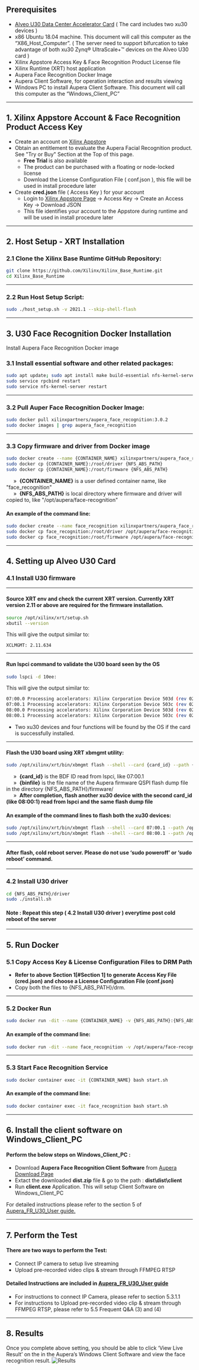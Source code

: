 ## Prerequisites
+ [Alveo U30 Data Center Accelerator Card](https://www.xilinx.com/products/boards-and-kits/alveo/u30.html) ( The card includes two xu30 devices )
+ x86 Ubuntu 18.04 machine. This document will call this computer as the “X86_Host_Computer”. ( The server need to support bifurcation to take advantage of both xu30 Zynq® UltraScale+™ devices on the Alveo U30 card ) 
+ Xilinx Appstore Access Key & Face Recognition Product License file
+ Xilinx Runtime (XRT) host application
+ Aupera Face Recognition Docker Image
+ Aupera Client Software, for operation interaction and results viewing 
+ Windows PC to install Aupera Client Software. This document will call this computer as the “Windows_Client_PC”

---

## <a name="Section 1"></a> 1. Xilinx Appstore Account & Face Recognition Product Access Key 

+ Create an account on [Xilinx Appstore](https://appstore.xilinx.com/) 
+ Obtain an entitlement to evaluate the Aupera Facial Recognition product. See "Try or Buy" Section at the Top of this page. 
  + **Free Trial** is also available
  + The product can be purchased with a floating or node-locked license 
  + Download the License Configuration File ( conf.json ), this file will be used in install procedure later
+ Create **cred.json** file ( Access Key ) for your account 
  + Login to [Xilinx Appstore Page](https://appstore.xilinx.com/) -> Access Key -> Create an Access Key -> Download JSON 
  + This file identifies your account to the Appstore during runtime and will be used in install procedure later

---

## 2. Host Setup - XRT Installation 

### 2.1 Clone the Xilinx Base Runtime GitHub Repository:

```bash
git clone https://github.com/Xilinx/Xilinx_Base_Runtime.git 
cd Xilinx_Base_Runtime
```
---
### 2.2 Run Host Setup Script:


```bash
sudo ./host_setup.sh -v 2021.1 --skip-shell-flash
```
---

## 3. U30 Face Recognition Docker Installation

Install Aupera Face Recognition Docker image

### 3.1 Install essential software and other related packages:


```bash
sudo apt update; sudo apt install make build-essential nfs-kernel-server docker docker-containerd docker.io
sudo service rpcbind restart
sudo service nfs-kernel-server restart
```
---

### 3.2 Pull Auper Face Recognition Docker Image:

```bash
sudo docker pull xilinxpartners/aupera_face_recognition:3.0.2
sudo docker images | grep aupera_face_recognition
```
---

### 3.3 Copy firmware and driver from Docker image


```bash
sudo docker create --name {CONTAINER_NAME} xilinxpartners/aupera_face_recognition:3.0.2 bash
sudo docker cp {CONTAINER_NAME}:/root/driver {NFS_ABS_PATH}
sudo docker cp {CONTAINER_NAME}:/root/firmware {NFS_ABS_PATH}
```

&nbsp;&nbsp;&nbsp;&nbsp;&nbsp;»&nbsp; **{CONTAINER_NAME}** is a user defined container name, like "face_recognition"<br>
&nbsp;&nbsp;&nbsp;&nbsp;&nbsp;»&nbsp; **{NFS_ABS_PATH}** is local directory where firmware and driver will copied to, like "/opt/aupera/face-recognition"

#### An example of the command line:
```bash
sudo docker create --name face_recognition xilinxpartners/aupera_face_recognition:3.0.2 bash
sudo docker cp face_recognition:/root/driver /opt/aupera/face-recognition
sudo docker cp face_recognition:/root/firmware /opt/aupera/face-recognition
```

---

## 4. Setting up Alveo U30 Card
### 4.1 Install U30 firmware

---

#### Source XRT env and check the current XRT version. Currently XRT version 2.11 or above are required for the firmware installation.

```bash
source /opt/xilinx/xrt/setup.sh
xbutil --version
```
This will give the output similar to:
```
XCLMGMT: 2.11.634
```

---

#### Run lspci command to validate the U30 board seen by the OS

```bash
sudo lspci -d 10ee:
```
This will give the output similar to:
```bash
07:00.0 Processing accelerators: Xilinx Corporation Device 503d (rev 02)
07:00.1 Processing accelerators: Xilinx Corporation Device 503c (rev 02)
08:00.0 Processing accelerators: Xilinx Corporation Device 503d (rev 02)
08:00.1 Processing accelerators: Xilinx Corporation Device 503c (rev 02)
```
+ Two xu30 devices and four functions will be found by the OS if the card is successfully installed.

---

#### Flash the U30 board using XRT xbmgmt utility:

```bash
sudo /opt/xilinx/xrt/bin/xbmgmt flash --shell --card {card_id} --path {binfile}.bin
```

&nbsp;&nbsp;&nbsp;&nbsp;&nbsp;»&nbsp; **{card_id}** is the BDF ID read from lspci, like 07:00.1<br>
&nbsp;&nbsp;&nbsp;&nbsp;&nbsp;»&nbsp; **{binfile}** is the file name of the Aupera firmware QSPI flash dump file in the directory {NFS_ABS_PATH}/firmware/<br>
&nbsp;&nbsp;&nbsp;&nbsp;&nbsp;»&nbsp; **After completion, flash another xu30 device with the second card_id (like 08:00:1) read from lspci and the same flash dump file**

#### An example of the command lines to flash both the xu30 devices:

```bash
sudo /opt/xilinx/xrt/bin/xbmgmt flash --shell --card 07:00.1 --path /opt/aupera/face-recognition/firmware/xu30-qspi-burn-fr-mtd.bin
sudo /opt/xilinx/xrt/bin/xbmgmt flash --shell --card 08:00.1 --path /opt/aupera/face-recognition/firmware/xu30-qspi-burn-fr-mtd.bin
```

---

#### After flash, cold reboot server. Please do not use ‘sudo poweroff’ or ‘sudo reboot’ command.

---

### 4.2 Install U30 driver

```bash
cd {NFS_ABS_PATH}/driver
sudo ./install.sh
```

#### Note : Repeat this step ( 4.2 Install U30 driver ) everytime post cold reboot of the server

---

## 5. Run Docker

### 5.1 Copy Access Key & License Configuration Files to DRM Path

+ **Refer to above Section 1[#Section 1] to generate Access Key File (cred.json) and choose a License Configuration File (conf.json)**<br>
+ Copy both the files to {NFS_ABS_PATH}/drm.

---

### 5.2 Docker Run

```bash
sudo docker run -dit --name {CONTAINER_NAME} -v {NFS_ABS_PATH}:{NFS_ABS_PATH} -e NFS_ABS_PATH={NFS_ABS_PATH} -p 56108:56108 aupera_face_recognition:3.0.2 bash
```

#### An example of the command line:
```bash
sudo docker run -dit --name face_recognition -v /opt/aupera/face-recognition/:/opt/aupera/face-recognition/ -e NFS_ABS_PATH=/opt/aupera/face-recognition/ -p 56108:56108 aupera_face_recognition:3.0.2 bash
```
---

### 5.3 Start Face Recognition Service

```bash
sudo docker container exec -it {CONTAINER_NAME} bash start.sh
```

#### An example of the command line:
```bash
sudo docker container exec -it face_recognition bash start.sh
```

---

## 6. Install the client software on Windows_Client_PC
#### Perform the below steps on Windows_Client_PC : 
+ Download **Aupera Face Recognition Client Software** from [Aupera Download Page](https://auperatechnologies.com/downloads/)
+ Extact the downloaded **dist.zip** file & go to the path : **dist\dist\client**
+ Run **client.exe** Application. This will setup Client Software on Windows_Client_PC

For detailed instructions please refer to the section 5 of [Aupera_FR_U30_User guide.](https://www.xilinx.com/content/dam/xilinx/publications/user-guide/partner/aupera-user-guide.pdf)

---

## 7. Perform the Test
#### There are two ways to perform the Test: 

+ Connect IP camera to setup live streaming
+ Upload pre-recorded video clips & stream through FFMPEG RTSP

#### Detailed Instructions are included in [Aupera_FR_U30_User guide](https://www.xilinx.com/content/dam/xilinx/publications/user-guide/partner/aupera-user-guide.pdf)
+ For instructions to connect IP Camera, please refer to section 5.3.1.1 <br>
+ For instructions to Upload pre-recorded video clip & stream through FFMPEG RTSP, please refer to 5.5 Frequent Q&A (3) and (4)

---

## 8. Results
Once you complete above setting, you should be able to click ‘View Live Result’ on the in the Aupera’s Windows Client Software and view the face recognition result.
![Results](assets/aupera_facial_recognition/results.png)
